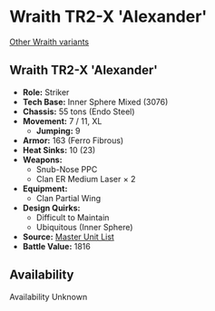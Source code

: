 # Wraith TR2-X 'Alexander' 

[Other Wraith variants](../wraith.md) 

## Wraith TR2-X 'Alexander' 

- **Role:** Striker 
- **Tech Base:** Inner Sphere Mixed (3076) 
- **Chassis:** 55 tons (Endo Steel) 
- **Movement:** 7 / 11, XL 
  - **Jumping:** 9 
- **Armor:** 163 (Ferro Fibrous) 
- **Heat Sinks:** 10 (23) 
- **Weapons:** 
  - Snub-Nose PPC 
  - Clan ER Medium Laser × 2 
- **Equipment:** 
  - Clan Partial Wing 
- **Design Quirks:** 
  - Difficult to Maintain 
  - Ubiquitous (Inner Sphere) 
- **Source:** [Master Unit List](http://masterunitlist.info/Unit/Details/3590/wraith-tr2-x-alexander) 
- **Battle Value:** 1816 

## Availability 

Availability Unknown 

